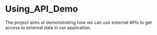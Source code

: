 # Using_API_Demo
The project aims at demonstrating how we can use external APIs to get access to external data in our application.
